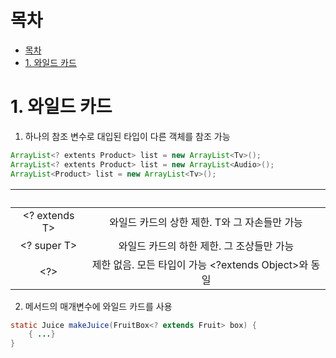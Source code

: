 # 목차
- [목차](#목차)
- [1. 와일드 카드](#1-와일드-카드)

# 1. 와일드 카드
1. 하나의 참조 변수로 대입된 타입이 다른 객체를 참조 가능

```java
ArrayList<? extents Product> list = new ArrayList<Tv>();
ArrayList<? extents Product> list = new ArrayList<Audio>();
ArrayList<Product> list = new ArrayList<Tv>();
```

|　|　|
|:-:|:-:|
|<? extends T>|와일드 카드의 상한 제한. T와 그 자손들만 가능
|<? super T>|와일드 카드의 하한 제한. 그 조상들만 가능
|<?>|제한 없음. 모든 타입이 가능 <?extends Object>와 동일

2. 메서드의 매개변수에 와일드 카드를 사용

```java
static Juice makeJuice(FruitBox<? extends Fruit> box) {
    { ...}
}
```